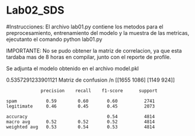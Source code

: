 # Lab02_SDS

#Instrucciones:
El archivo lab01.py contiene los metodos para el preprocesamiento, entrenamiento del modelo y la muestra de las metricas, ejecutanto el comando python lab01.py

IMPORTANTE: No se pudo obtener la matriz de correlacion, ya que esta tardaba mas de 8 horas en compilar, junto con el reporte de profile.

Se adjunta el modelo obtenido en el archivo model.pkl

0.5357291233901121
Matriz de confusion /n [[1655 1086]
 [1149  924]]

                 precision    recall    f1-score      support

    spam           0.59        0.60       0.60          2741
    legitimate     0.46        0.45       0.45          2073

    accuracy                              0.54          4814
    macro avg      0.52        0.52       0.52          4814
    weighted avg   0.53        0.54       0.53          4814
